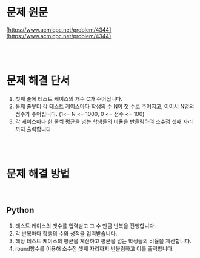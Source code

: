# 문제 원문

[https://www.acmicpc.net/problem/4344](https://www.acmicpc.net/problem/4344)

<br><br>

# 문제 해결 단서

1. 첫째 줄에 테스트 케이스의 개수 C가 주어집니다.
2. 둘째 줄부터 각 테스트 케이스마다 학생의 수 N이 첫 수로 주어지고, 이어서 N명의 점수가 주어집니다. (1<= N <= 1000, 0 <= 점수 <= 100)
3. 각 케이스마다 한 줄씩 평균을 넘는 학생들의 비율을 반올림하여 소수점 셋째 자리까지 출력합니다.

<br><br>

# 문제 해결 방법

<br>

## Python

1. 테스트 케이스의 갯수를 입력받고 그 수 만큼 반복을 진행합니다.
2. 각 반복마다 학생의 수와 성적을 입력받습니다.
3. 해당 테스트 케이스의 평균을 계산하고 평균을 넘는 학생들의 비율을 계산합니다.
4. round함수를 이용해 소수점 셋째 자리까지 반올림하고 이를 출력합니다.
